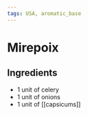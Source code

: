 ```yaml
---
tags: USA, aromatic_base
---
```

# Mirepoix

## Ingredients

- 1 unit of celery
- 1 unit of onions
- 1 unit of [[capsicums]]
